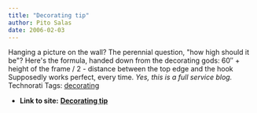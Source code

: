 ```yaml
---
title: "Decorating tip"
author: Pito Salas
date: 2006-02-03
---
```


Hanging a picture on the wall? The perennial question, "how high should it
be"? Here's the formula, handed down from the decorating gods: 60″ \+ height
of the frame / 2 - distance between the top edge and the hook Supposedly works
perfect, every time. _Yes, this is a full service blog._ Technorati Tags:
[decorating](<http://www.technorati.com/tag/decorating>)


* **Link to site:** **[Decorating tip](None)**
